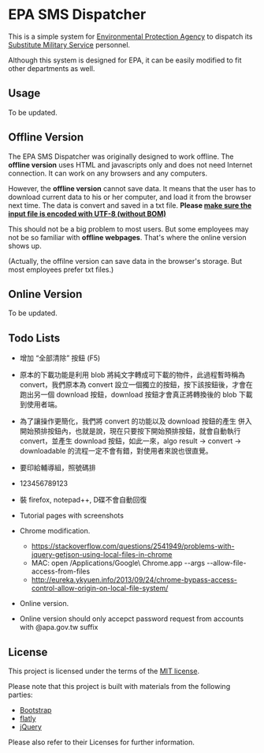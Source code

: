 # EPA SMS Dispatcher

This is a simple system for [Environmental Protection Agency](http://www.epa.gov.tw/mp.asp) to dispatch its [Substitute Military Service](https://en.wikipedia.org/wiki/Alternative_civilian_service) personnel.

Although this system is designed for EPA, it can be easily modified to fit other departments as well.


## Usage

To be updated.


## Offline Version

The EPA SMS Dispatcher was originally designed to work offline.
The **offline version** uses HTML and javascripts only and does not need Internet connection.
It can work on any browsers and any computers.

However, the **offline version** cannot save data.
It means that the user has to download current data to his or her computer, and load it from the browser next time. The data is convert and saved in a txt file.
**Please [make sure the input file is encoded with UTF-8 (without BOM)](http://wen198599.pixnet.net/blog/post/22314819-%5B%E5%BC%95%E7%94%A8%5Dexcel%E9%96%8B%E5%95%9Fcsv%E6%AA%94%E7%9A%84%E8%8A%B1%E5%BC%8F%E6%8A%80%E5%B7%A7)**

This should not be a big problem to most users.
But some employees may not be so familiar with **offline webpages**.
That's where the online version shows up.

(Actually, the offilne version can save data in the browser's storage. But most employees prefer txt files.)


## Online Version

To be updated.


## Todo Lists

- 增加 “全部清除” 按鈕 (F5)
- 原本的下載功能是利用 blob 將純文字轉成可下載的物件，此過程暫時稱為 convert，我們原本為 convert 設立一個獨立的按鈕，按下該按鈕後，才會在跑出另一個 download 按鈕，download 按鈕才會真正將轉換後的 blob 下載到使用者端。
- 為了讓操作更簡化，我們將 convert 的功能以及 download 按鈕的產生 併入開始預排按鈕內，也就是說，現在只要按下開始預排按鈕，就會自動執行 convert，並產生 download 按鈕，如此一來，algo result -> convert -> downloadable 的流程一定不會有錯，對使用者來說也很直覺。

- 要印給輔導組，照號碼排

- 123456789123
- 裝 firefox, notepad++, D碟不會自動回復

- Tutorial pages with screenshots
- Chrome modification.
  - https://stackoverflow.com/questions/2541949/problems-with-jquery-getjson-using-local-files-in-chrome
  - MAC: open /Applications/Google\ Chrome.app --args --allow-file-access-from-files
  - http://eureka.ykyuen.info/2013/09/24/chrome-bypass-access-control-allow-origin-on-local-file-system/

- Online version.
- Online version should only accepct password request from accounts with @apa.gov.tw suffix


## License

This project is licensed under the terms of the [MIT license](http://opensource.org/licenses/MIT).

Please note that this project is built with materials from the following parties:

- [Bootstrap](http://getbootstrap.com/)
- [flatly](http://bootswatch.com/flatly/)
- [jQuery](https://jquery.com/)

Please also refer to their Licenses for further information.

